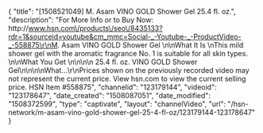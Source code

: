{
    "title": "[1508521049] M. Asam VINO GOLD Shower Gel 25.4 fl. oz.",
    "description": "For More Info or to Buy Now: http:\/\/www.hsn.com\/products\/seo\/8435133?rdr=1&sourceid=youtube&cm_mmc=Social-_-Youtube-_-ProductVideo-_-558875\r\nM. Asam VINO GOLD Shower Gel \n\nWhat It Is \nThis mild shower gel with the aromatic fragrance No. 1 is suitable for all skin types.  \n\nWhat You Get \n\n\n\n    25.4 fl. oz. VINO GOLD Shower Gel\n\n\n\nWhat...\r\nPrices shown on the previously recorded video may not represent the current price.  View hsn.com to view the current selling price. HSN Item #558875",
    "channelid": "123179144",
    "videoid": "123178647",
    "date_created": "1508087051",
    "date_modified": "1508372599",
    "type": "captivate",
    "layout": "channelVideo",
    "url": "\/hsn-network\/m-asam-vino-gold-shower-gel-25-4-fl-oz\/123179144-123178647"
}